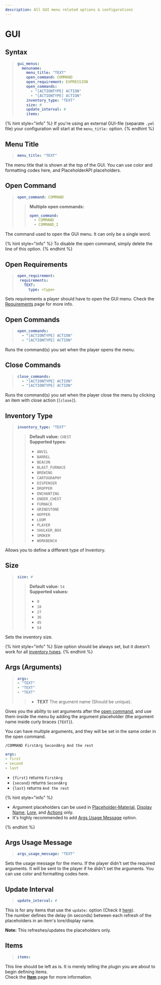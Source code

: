 ```yaml
---
description: All GUI menu related options & configurations
---
```


# GUI

## Syntax

> ```yaml
> gui_menus:
>   menuname:
>     menu_title: "TEXT"
>     open_command: COMMAND
>     open_requirement: EXPRESSION
>     open_commands:
>       - "[ACTIONTYPE] ACTION"
>       - "[ACTIONTYPE] ACTION"
>     inventory_type: "TEXT"
>     size: #
>     update_interval: #
>     items:
> ```

{% hint style="info" %}
If you're using an external GUI-file \(separate `.yml` file\) your configuration will start at the `menu_title:` option.
{% endhint %}

## Menu Title

> ```yaml
> menu_title: "TEXT"
> ```

The menu title that is shown at the top of the GUI. You can use color and formatting codes here, and PlaceholderAPI placeholders.

## Open Command

> ```yaml
> open_command: COMMAND
> ```
>
> > **Multiple open commands:**
> >
> > ```yaml
> > open_command:
> >   - COMMAND
> >   - COMMAND_2
> > ```

The command used to open the GUI menu. It can only be a single word.

{% hint style="info" %}
To disable the open command, simply delete the line of this option.
{% endhint %}

## Open Requirements

> ```yaml
> open_requirement:
>  requirements:
>    TEXT:
>      type: <type>
> ```

Sets requirements a player should have to open the GUI menu. Check the [Requirements](requirements.md) page for more info.

## Open Commands

> ```yaml
> open_commands:
>   - "[ACTIONTYPE] ACTION"
>   - "[ACTIONTYPE] ACTION"
> ```

Runs the command\(s\) you set when the player opens the menu.

## Close Commands

> ```yaml
> close_commands:
>   - "[ACTIONTYPE] ACTION"
>   - "[ACTIONTYPE] ACTION"
> ```

Runs the command\(s\) you set when the player close the menu by clicking an item with close action \(`[close]`\).

## Inventory Type

> ```yaml
> inventory_type: "TEXT"
> ```
>
> > **Default value:** `CHEST`  
> > **Supported types:**
> >
> > * `ANVIL`
> > * `BARREL`
> > * `BEACON`
> > * `BLAST_FURNACE`
> > * `BREWING`
> > * `CARTOGRAPHY`
> > * `DISPENSER`
> > * `DROPPER`
> > * `ENCHANTING`
> > * `ENDER_CHEST`
> > * `FURNACE`
> > * `GRINDSTONE`
> > * `HOPPER`
> > * `LOOM`
> > * `PLAYER`
> > * `SHULKER_BOX`
> > * `SMOKER`
> > * `WORKBENCH`

Allows you to define a different type of Inventory.

## Size

> ```yaml
> size: #
> ```
>
> > **Default value:** `54`  
> > **Supported values:**
> >
> > * `9`
> > * `18`
> > * `27`
> > * `36`
> > * `45`
> > * `54`

Sets the inventory size.

{% hint style="info" %}
Size option should be always set, but it doesn't work for all [inventory types](gui.md#inventory-type).
{% endhint %}

## Args \(Arguments\) <a id="args"></a>

> ```yaml
> args:
> - "TEXT"
> - "TEXT"
> - "TEXT"
> ```
>
> > * **TEXT** The argument name \(Should be unique\).

Gives you the ability to set arguments after the [open command](gui.md#open-command), and use them inside the menu by adding the argument placeholder \(the argument name inside curly braces `{TEXT}`\).

You can have multiple arguments, and they will be set in the same order in the open command.

```text
/COMMAND FirstArg SecondArg And the rest
```

```yaml
args:
- first
- second
- last
```

* `{first}` returns `FirstArg`
* `{second}` returns `SecondArg`
* `{last}` returns `And the rest`

{% hint style="info" %}
* Argument placeholders can be used in [Placeholder-Material](item.md#material), [Display Name](item.md#display-name), [Lore](item.md#lore), and [Actions](item.md#shift-left-middle-right-click-commands) only.
* It's highly recommended to add [Args Usage Message](gui.md#args-usage-message) option.

{% endhint %}

## Args Usage Message

> ```yaml
> args_usage_message: "TEXT"
> ```

Sets the usage message for the menu. If the player didn't set the required arguments. It will be sent to the player if he didn't set the arguments. You can use color and formatting codes here.

## Update Interval

> ```yaml
> update_interval: #
> ```

This is for any items that use the `update:` option \(Check it [here](item.md#update)\).  
The number defines the delay \(in seconds\) between each refresh of the placeholders in an item's lore/display name.

**Note:** This refreshes/updates the placeholders only.

## Items

> ```yaml
> items:
> ```

This line should be left as is. It is merely telling the plugin you are about to begin defining items.  
Check the [**Item**](item.md) page for more information.


